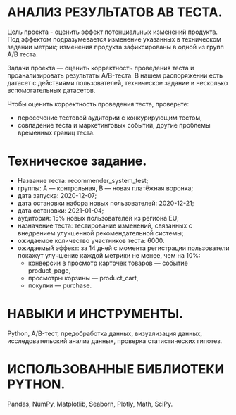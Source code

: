 # АНАЛИЗ РЕЗУЛЬТАТОВ АВ ТЕСТА.

Цель проекта - оценить эффект потенциальных изменений продукта. Под эффектом подразумевается изменение указанных в техническом задании метрик; изменения продукта зафиксированы в одной из групп А/В теста.
    
Задачи проекта — оценить корректность проведения теста и проанализировать результаты A/B-теста. В нашем распоряжении есть датасет с действиями пользователей, техническое задание и несколько вспомогательных датасетов.

Чтобы оценить корректность проведения теста, проверьте:
- пересечение тестовой аудитории с конкурирующим тестом,
- совпадение теста и маркетинговых событий, другие проблемы временных границ теста.

# Техническое задание. 

- Название теста: recommender_system_test;
- группы: А — контрольная, B — новая платёжная воронка;
- дата запуска: 2020-12-07;
- дата остановки набора новых пользователей: 2020-12-21;
- дата остановки: 2021-01-04;
- аудитория: 15% новых пользователей из региона EU;
- назначение теста: тестирование изменений, связанных с внедрением улучшенной рекомендательной системы;
- ожидаемое количество участников теста: 6000.
- ожидаемый эффект: за 14 дней с момента регистрации пользователи покажут улучшение каждой метрики не менее, чем на 10%:
  - конверсии в просмотр карточек товаров — событие product_page,
  - просмотры корзины — product_cart,
  - покупки — purchase. 

# НАВЫКИ И ИНСТРУМЕНТЫ.

Python, A/B-тест, предобработка данных, визуализация данных, исследовательский анализ данных, проверка статистических гипотез.

# ИСПОЛЬЗОВАННЫЕ БИБЛИОТЕКИ PYTHON.

Pandas, NumPy, Matplotlib, Seaborn, Plotly, Math, SciPy.
